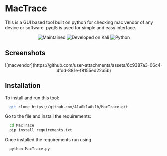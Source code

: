 
# MacTrace

This is a GUI based tool built on python for checking mac vendor of any device or software. pyqt5 is used for simple and easy interface.

<p align="center">
  <img src="https://camo.githubusercontent.com/c91c68349c3b4f6c3d00e6046bfd6785787b757618934d11ff2c585275d9a1fd/68747470733a2f2f696d672e736869656c64732e696f2f62616467652f4d61696e7461696e65642533462d5965732d393663343066" alt="Maintained">
  <img src="https://img.shields.io/badge/Developed%20on-Kali%20Linux-blueviolet" alt="Developed on Kali">
  <img src="https://img.shields.io/badge/Python-v3.8+-blue" alt="Python">
</p>


## Screenshots

<p align="center">
  ![macvendor](https://github.com/user-attachments/assets/6c9387a3-06c4-4fdd-881e-f8155ed22a5b)
</p>

## Installation

To install and run this tool:

```bash
  git clone https://github.com/A1a0k1a0s1h/MacTrace.git
```
Go to the file and install the requirements:

```bash
  cd MacTrace
  pip install requirements.txt
```
Once installed the requirements run using

```bash
  python MacTrace.py
```
